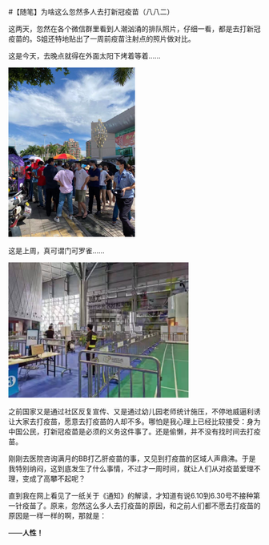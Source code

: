 #【随笔】为啥这么忽然多人去打新冠疫苗（八八二）

这两天，忽然在各个微信群里看到人潮汹涌的排队照片，仔细一看，都是去打新冠疫苗的。S姐还特地贴出了一周前疫苗注射点的照片做对比。

这是今天，去晚点就得在外面太阳下烤着等着……

<img src="ym1.jpeg" style="zoom:33%;" />

这是上周，真可谓门可罗雀……

<img src="ym2.jpeg" style="zoom:45%;" />

之前国家又是通过社区反复宣传、又是通过幼儿园老师统计施压，不停地威逼利诱让大家去打疫苗，愿意去打疫苗的人却不多。哪怕是我心理上已经比较接受：身为中国公民，打新冠疫苗是必须的义务这件事了。还是偷懒，并不没有找时间去打疫苗。

刚刚去医院咨询满月的BB打乙肝疫苗的事，又见到打疫苗的区域人声鼎沸。于是我特别纳闷，这到底发生了什么事情，不过才一周时间，就让人们从对疫苗爱理不理，变成了高攀不起呢？

直到我在网上看见了一纸关于《通知》的解读，才知道有说6.10到6.30号不接种第一针疫苗了。原来，忽然这么多人去打疫苗的原因，和之前人们都不愿去打疫苗的原因是一样一样的啊，那就是：

——**人性！**

